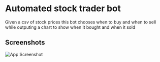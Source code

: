 # Automated stock trader bot

Given a csv of stock prices this bot chooses when to buy and when to sell while outputing a chart to show when it bought and when it sold


## Screenshots

![App Screenshot](https://raw.githubusercontent.com/bobelmasry/stocks/main/Figure_1.png)

